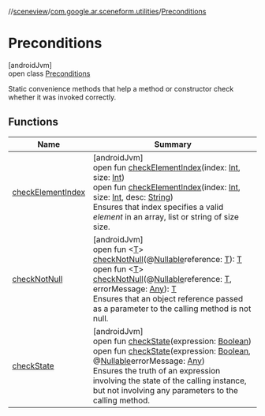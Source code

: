 //[sceneview](../../../index.md)/[com.google.ar.sceneform.utilities](../index.md)/[Preconditions](index.md)

# Preconditions

[androidJvm]\
open class [Preconditions](index.md)

Static convenience methods that help a method or constructor check whether it was invoked correctly.

## Functions

| Name | Summary |
|---|---|
| [checkElementIndex](check-element-index.md) | [androidJvm]<br>open fun [checkElementIndex](check-element-index.md)(index: [Int](https://kotlinlang.org/api/latest/jvm/stdlib/kotlin/-int/index.html), size: [Int](https://kotlinlang.org/api/latest/jvm/stdlib/kotlin/-int/index.html))<br>open fun [checkElementIndex](check-element-index.md)(index: [Int](https://kotlinlang.org/api/latest/jvm/stdlib/kotlin/-int/index.html), size: [Int](https://kotlinlang.org/api/latest/jvm/stdlib/kotlin/-int/index.html), desc: [String](https://developer.android.com/reference/kotlin/java/lang/String.html))<br>Ensures that index specifies a valid *element* in an array, list or string of size size. |
| [checkNotNull](check-not-null.md) | [androidJvm]<br>open fun &lt;[T](check-not-null.md)&gt; [checkNotNull](check-not-null.md)(@[Nullable](https://developer.android.com/reference/kotlin/androidx/annotation/Nullable.html)reference: [T](../../com.google.ar.sceneform.rendering/-load-renderable-from-filament-gltf-task/index.md)): [T](../../com.google.ar.sceneform.rendering/-load-renderable-from-filament-gltf-task/index.md)<br>open fun &lt;[T](check-not-null.md)&gt; [checkNotNull](check-not-null.md)(@[Nullable](https://developer.android.com/reference/kotlin/androidx/annotation/Nullable.html)reference: [T](../../com.google.ar.sceneform.rendering/-load-renderable-from-filament-gltf-task/index.md), errorMessage: [Any](https://kotlinlang.org/api/latest/jvm/stdlib/kotlin/-any/index.html)): [T](../../com.google.ar.sceneform.rendering/-load-renderable-from-filament-gltf-task/index.md)<br>Ensures that an object reference passed as a parameter to the calling method is not null. |
| [checkState](check-state.md) | [androidJvm]<br>open fun [checkState](check-state.md)(expression: [Boolean](https://kotlinlang.org/api/latest/jvm/stdlib/kotlin/-boolean/index.html))<br>open fun [checkState](check-state.md)(expression: [Boolean](https://kotlinlang.org/api/latest/jvm/stdlib/kotlin/-boolean/index.html), @[Nullable](https://developer.android.com/reference/kotlin/androidx/annotation/Nullable.html)errorMessage: [Any](https://kotlinlang.org/api/latest/jvm/stdlib/kotlin/-any/index.html))<br>Ensures the truth of an expression involving the state of the calling instance, but not involving any parameters to the calling method. |

